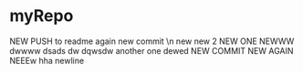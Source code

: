 # myRepo
NEW PUSH to readme
again
new commit
\n new new 2
NEW ONE
NEWWW
dwwww
dsads
dw
dqwsdw
another one
dewed
NEW COMMIT
NEW AGAIN
NEEEw
hha
newline
